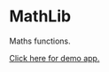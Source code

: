 # MathLib

Maths functions.

[Click here for demo app.](https://horacebury.github.io/MathLib/web/index.html)
